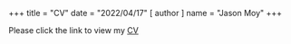 +++
title = "CV"
date = "2022/04/17"
[ author ]
  name = "Jason Moy"
+++

Please click the link to view my [CV]('/Moy_J_Academic_CV.pdf')
